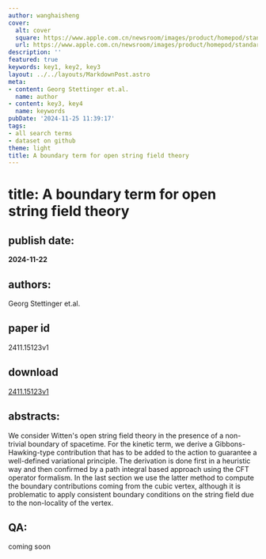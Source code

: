 ```yaml
---
author: wanghaisheng
cover:
  alt: cover
  square: https://www.apple.com.cn/newsroom/images/product/homepod/standard/Apple-HomePod-hero-230118_big.jpg.large_2x.jpg
  url: https://www.apple.com.cn/newsroom/images/product/homepod/standard/Apple-HomePod-hero-230118_big.jpg.large_2x.jpg
description: ''
featured: true
keywords: key1, key2, key3
layout: ../../layouts/MarkdownPost.astro
meta:
- content: Georg Stettinger et.al.
  name: author
- content: key3, key4
  name: keywords
pubDate: '2024-11-25 11:39:17'
tags:
- all search terms
- dataset on github
theme: light
title: A boundary term for open string field theory
---
```


# title: A boundary term for open string field theory 
## publish date: 
**2024-11-22** 
## authors: 
  Georg Stettinger et.al. 
## paper id
2411.15123v1
## download
[2411.15123v1](http://arxiv.org/abs/2411.15123v1)
## abstracts:
We consider Witten's open string field theory in the presence of a non-trivial boundary of spacetime. For the kinetic term, we derive a Gibbons-Hawking-type contribution that has to be added to the action to guarantee a well-defined variational principle. The derivation is done first in a heuristic way and then confirmed by a path integral based approach using the CFT operator formalism. In the last section we use the latter method to compute the boundary contributions coming from the cubic vertex, although it is problematic to apply consistent boundary conditions on the string field due to the non-locality of the vertex.
## QA:
coming soon
